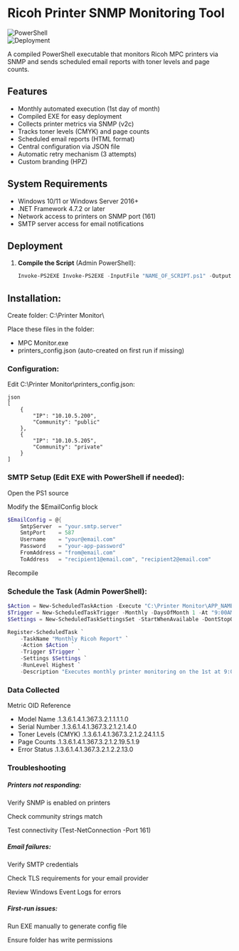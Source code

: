 # Ricoh Printer SNMP Monitoring Tool

![PowerShell](https://img.shields.io/badge/PowerShell-v5.1+-blue.svg)  
![Deployment](https://img.shields.io/badge/Schedule-Monthly%201st-brightgreen)  

A compiled PowerShell executable that monitors Ricoh MPC printers via SNMP and sends scheduled email reports with toner levels and page counts.

## Features

- Monthly automated execution (1st day of month)
- Compiled EXE for easy deployment
- Collects printer metrics via SNMP (v2c)
- Tracks toner levels (CMYK) and page counts
- Scheduled email reports (HTML format)
- Central configuration via JSON file
- Automatic retry mechanism (3 attempts)
- Custom branding (HPZ)

## System Requirements

- Windows 10/11 or Windows Server 2016+
- .NET Framework 4.7.2 or later
- Network access to printers on SNMP port (161)
- SMTP server access for email notifications

## Deployment

1. **Compile the Script** (Admin PowerShell):
   ```powershell
   Invoke-PS2EXE Invoke-PS2EXE -InputFile "NAME_OF_SCRIPT.ps1" -OutputFile "APP_NAME.exe" -IconFile "ICON.ico" -Title "TITLE" -Company "COMPANY" -Product "PRODUCT" -Description "DESCRIPTION OF APP"


## Installation:

Create folder: C:\Printer Monitor\

Place these files in the folder:

- MPC Monitor.exe
- printers_config.json (auto-created on first run if missing)

### Configuration:

Edit C:\Printer Monitor\printers_config.json:


```
json
[
    {
        "IP": "10.10.5.200",
        "Community": "public"
    },
    {
        "IP": "10.10.5.205",
        "Community": "private"
    }
]
```


### SMTP Setup (Edit EXE with PowerShell if needed):

Open the PS1 source

Modify the $EmailConfig block

```powershell
$EmailConfig = @{
    SmtpServer  = "your.smtp.server"
    SmtpPort    = 587
    Username    = "your@email.com"
    Password    = "your-app-password"  
    FromAddress = "from@email.com"
    ToAddress   = "recipient1@email.com", "recipient2@email.com"
```

Recompile


### Schedule the Task (Admin PowerShell):

```powershell
$Action = New-ScheduledTaskAction -Execute "C:\Printer Monitor\APP_NAME.exe"
$Trigger = New-ScheduledTaskTrigger -Monthly -DaysOfMonth 1 -At "9:00AM"
$Settings = New-ScheduledTaskSettingsSet -StartWhenAvailable -DontStopOnIdleEnd

Register-ScheduledTask `
    -TaskName "Monthly Ricoh Report" `
    -Action $Action `
    -Trigger $Trigger `
    -Settings $Settings `
    -RunLevel Highest `
    -Description "Executes monthly printer monitoring on the 1st at 9:00 AM"
```

### Data Collected

Metric	OID Reference
- Model Name	.1.3.6.1.4.1.367.3.2.1.1.1.1.0
- Serial Number	.1.3.6.1.4.1.367.3.2.1.2.1.4.0
- Toner Levels (CMYK)	.1.3.6.1.4.1.367.3.2.1.2.24.1.1.5
- Page Counts	.1.3.6.1.4.1.367.3.2.1.2.19.5.1.9
- Error Status	.1.3.6.1.4.1.367.3.2.1.2.2.13.0

### Troubleshooting

##### Printers not responding:

Verify SNMP is enabled on printers

Check community strings match

Test connectivity (Test-NetConnection <IP> -Port 161)

##### Email failures:

Verify SMTP credentials

Check TLS requirements for your email provider

Review Windows Event Logs for errors

##### First-run issues:

Run EXE manually to generate config file

Ensure folder has write permissions


